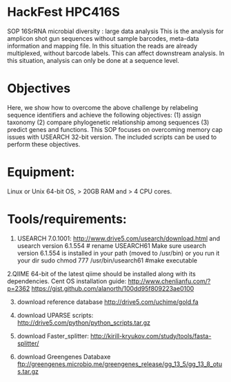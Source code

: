 # HackFest HPC416S
SOP 16SrRNA microbial diversity : large data analysis
This is the analysis for amplicon shot gun sequences without sample barcodes, meta-data information and mapping file. In this situation the reads are already multiplexed, without barcode labels. This can affect downstream analysis. In this situation, analysis can only be done at a sequence level.

# Objectives
Here, we show how to overcome the above challenge by relabeling sequence identifiers and achieve  the following objectives: (1) assign taxonomy (2) compare phylogenetic relationship among sequences (3) predict genes and functions. This SOP focuses on overcoming memory cap issues with USEARCH 32-bit version. The included scripts can be used to perform these objectives.

# Equipment:
Linux or Unix 64-bit OS, > 20GB RAM and > 4 CPU cores.

# Tools/requirements:
1. USEARCH 7.0.1001: http://www.drive5.com/usearch/download.html and 
usearch version 6.1.554 # rename USEARCH61
Make sure usearch version 6.1.554 is installed in your path (moved to /usr/bin) or you run it your dir
sudo chmod 777 /usr/bin/usearch61  #make executable 

2.QIIME 64-bit of the latest qiime should be installed along with its dependencies.
  Cent OS installation guide: http://www.chenlianfu.com/?p=2362  https://gist.github.com/alanorth/100dd95f809223ae0100

3. download reference database http://drive5.com/uchime/gold.fa

4. download UPARSE scripts: http://drive5.com/python/python_scripts.tar.gz

5. download Faster_splitter: http://kirill-kryukov.com/study/tools/fasta-splitter/ 

6. download Greengenes Databaxe ftp://greengenes.microbio.me/greengenes_release/gg_13_5/gg_13_8_otus.tar.gz
